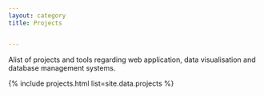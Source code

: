 ```yaml
---
layout: category
title: Projects


---
```


<p class="message">
  <span class="padded-dropcap">A</span>list of projects and tools regarding web application, data visualisation and database management systems.</p>

{% include projects.html list=site.data.projects %}

